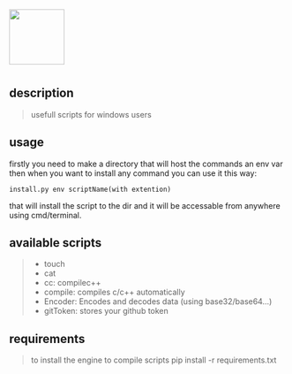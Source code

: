 
<img src="logo.svg" style="width: 100px; margin: 10px auto">

## description
> usefull scripts for windows users
## usage
firstly you need to make a directory that will host the commands an env var
then when you want to install any command you can use it this way:

	install.py env scriptName(with extention)
that will install the script to the dir and it will be accessable from anywhere
using cmd/terminal.

## available scripts
> - touch
> - cat
> - cc: compilec++
> - compile: compiles c/c++ automatically
> - Encoder: Encodes and decodes data (using base32/base64...)
> - gitToken: stores your github token

## requirements
> to install the engine to compile scripts
	pip install -r requirements.txt
